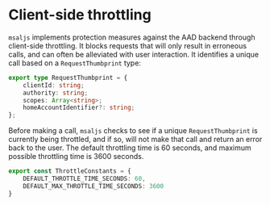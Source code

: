 # Client-side throttling
`msaljs` implements protection measures against the AAD backend through client-side throttling. It blocks requests that will only result in erroneous calls, and can often be alleviated with user interaction. It identifies a unique call based on a `RequestThumbprint` type:

```ts
export type RequestThumbprint = {
    clientId: string;
    authority: string;
    scopes: Array<string>;
    homeAccountIdentifier?: string;
};
```

Before making a call, `msaljs` checks to see if a unique `RequestThumbprint` is currently being throttled, and if so, will not make that call and return an error back to the user. The default throttling time is 60 seconds, and maximum possible throttling time is 3600 seconds.

```ts
export const ThrottleConstants = {
    DEFAULT_THROTTLE_TIME_SECONDS: 60,
    DEFAULT_MAX_THROTTLE_TIME_SECONDS: 3600
}
```